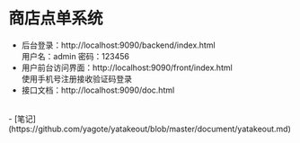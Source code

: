 # 商店点单系统

- 后台登录：http://localhost:9090/backend/index.html<br>  用户名：admin     密码：123456
- 用户前台访问界面：http://localhost:9090/front/index.html<br>
使用手机号注册接收验证码登录
- 接口文档：http://localhost:9090/doc.html
</br>
- [笔记](https://github.com/yagote/yatakeout/blob/master/document/yatakeout.md)


